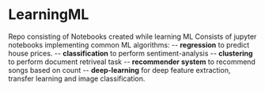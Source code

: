 # LearningML
Repo consisting of Notebooks created while learning ML
Consists of jupyter notebooks implementing common ML algorithms:
-- __regression__ to predict house prices.
-- __classification__ to perform sentiment-analysis
-- __clustering__ to perform document retriveal task
-- __recommender system__ to recommend songs based on count
-- __deep-learning__ for deep feature extraction, transfer learning and image classification.
